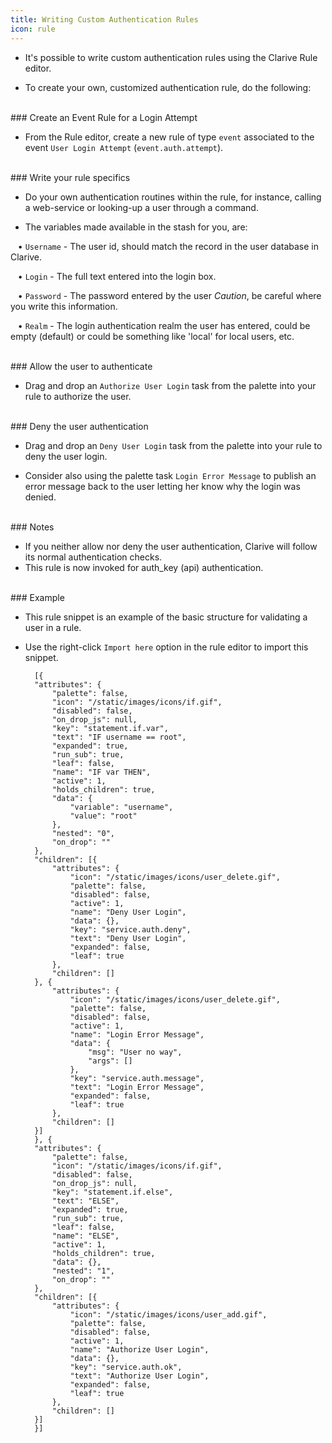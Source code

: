 ```yaml
---
title: Writing Custom Authentication Rules
icon: rule
---
```


* It's possible to write custom authentication rules
using the Clarive Rule editor. 

* To create your own, customized authentication rule, 
do the following:

<br />
### Create an Event Rule for a Login Attempt

* From the Rule editor, create a new rule of type 
`event` associated to the event `User Login Attempt`
(`event.auth.attempt`).

<br />
### Write your rule specifics

* Do your own authentication routines within 
the rule, for instance, calling a web-service 
or looking-up a user through a command.

* The variables made available in the stash for you, are: <br />

&nbsp; &nbsp;• `Username` - The user id, should match the record in the user database in Clarive. <br />

&nbsp; &nbsp;• `Login` - The full text entered into the login box. <br />

&nbsp; &nbsp;• `Password` - The password entered by the user *Caution*, be careful where you write this information. <br />

&nbsp; &nbsp;• `Realm` - The login authentication realm the user has entered, could be empty (default) or could be something like
'local' for local users, etc.

<br />
### Allow the user to authenticate

* Drag and drop an `Authorize User Login` task from the palette
into your rule to authorize the user. 

<br />
### Deny the user authentication

* Drag and drop an `Deny User Login` task from the palette
into your rule to deny the user login. 

* Consider also using the palette task `Login Error Message`
to publish an error message back to the user letting her know 
why the login was denied. 

<br />
### Notes

* If you neither allow nor deny the user authentication, Clarive will follow its normal authentication checks.
* This rule is now invoked for auth_key (api) authentication.

<br />
### Example

* This rule snippet  is an example of the basic structure for validating a user in a 
rule. 
* Use the right-click `Import here` option in the rule editor to import this snippet. <br />

            
        [{
        "attributes": {
            "palette": false,
            "icon": "/static/images/icons/if.gif",
            "disabled": false,
            "on_drop_js": null,
            "key": "statement.if.var",
            "text": "IF username == root",
            "expanded": true,
            "run_sub": true,
            "leaf": false,
            "name": "IF var THEN",
            "active": 1,
            "holds_children": true,
            "data": {
                "variable": "username",
                "value": "root"
            },
            "nested": "0",
            "on_drop": ""
        },
        "children": [{
            "attributes": {
                "icon": "/static/images/icons/user_delete.gif",
                "palette": false,
                "disabled": false,
                "active": 1,
                "name": "Deny User Login",
                "data": {},
                "key": "service.auth.deny",
                "text": "Deny User Login",
                "expanded": false,
                "leaf": true
            },
            "children": []
        }, {
            "attributes": {
                "icon": "/static/images/icons/user_delete.gif",
                "palette": false,
                "disabled": false,
                "active": 1,
                "name": "Login Error Message",
                "data": {
                    "msg": "User no way",
                    "args": []
                },
                "key": "service.auth.message",
                "text": "Login Error Message",
                "expanded": false,
                "leaf": true
            },
            "children": []
        }]
        }, {
        "attributes": {
            "palette": false,
            "icon": "/static/images/icons/if.gif",
            "disabled": false,
            "on_drop_js": null,
            "key": "statement.if.else",
            "text": "ELSE",
            "expanded": true,
            "run_sub": true,
            "leaf": false,
            "name": "ELSE",
            "active": 1,
            "holds_children": true,
            "data": {},
            "nested": "1",
            "on_drop": ""
        },
        "children": [{
            "attributes": {
                "icon": "/static/images/icons/user_add.gif",
                "palette": false,
                "disabled": false,
                "active": 1,
                "name": "Authorize User Login",
                "data": {},
                "key": "service.auth.ok",
                "text": "Authorize User Login",
                "expanded": false,
                "leaf": true
            },
            "children": []
        }]
        }]



    

